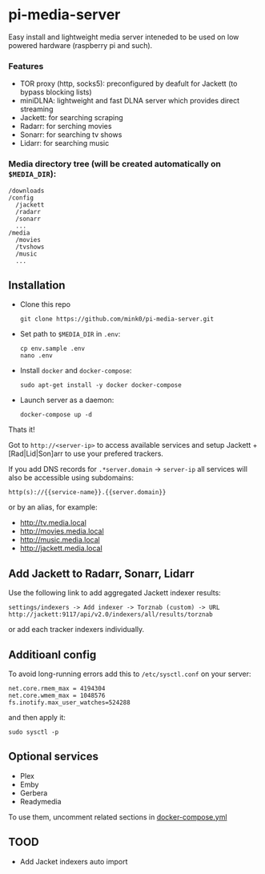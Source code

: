 # pi-media-server

Easy install and lightweight media server inteneded to be used on low powered hardware (raspberry pi and such).

### Features

- TOR proxy (http, socks5): preconfigured by deafult for Jackett (to bypass blocking lists)
- miniDLNA: lightweight and fast DLNA server which provides direct streaming
- Jackett: for searching scraping
- Radarr: for serching movies
- Sonarr: for searching tv shows
- Lidarr: for searching music

### Media directory tree (will be created automatically on `$MEDIA_DIR`):

    /downloads
    /config
      /jackett
      /radarr
      /sonarr
      ...
    /media
      /movies
      /tvshows
      /music
      ...

## Installation

- Clone this repo

      git clone https://github.com/mink0/pi-media-server.git 

- Set path to `$MEDIA_DIR` in `.env`:

      cp env.sample .env
      nano .env

- Install `docker` and `docker-compose`:

      sudo apt-get install -y docker docker-compose

- Launch server as a daemon:

      docker-compose up -d

Thats it! 

Got to `http://<server-ip>` to access available services and setup Jackett + [Rad|Lid|Son]arr to use your prefered trackers.

If you add DNS records for `.*server.domain` -> `server-ip` all services will also be accessible using subdomains:
  
    http(s)://{{service-name}}.{{server.domain}} 

or by an alias, for example:

- http://tv.media.local
- http://movies.media.local
- http://music.media.local
- http://jackett.media.local

## Add Jackett to Radarr, Sonarr, Lidarr

Use the following link to add aggregated Jackett indexer results:
    
    settings/indexers -> Add indexer -> Torznab (custom) -> URL
    http://jackett:9117/api/v2.0/indexers/all/results/torznab

or add each tracker indexers individually.

## Additioanl config

To avoid long-running errors add this to `/etc/sysctl.conf` on your server:

```
net.core.rmem_max = 4194304
net.core.wmem_max = 1048576
fs.inotify.max_user_watches=524288
```

and then apply it:

    sudo sysctl -p

## Optional services

- Plex
- Emby
- Gerbera
- Readymedia

To use them, uncomment related sections in [docker-compose.yml](./docker-compose.yml)

## TOOD

- Add Jacket indexers auto import

